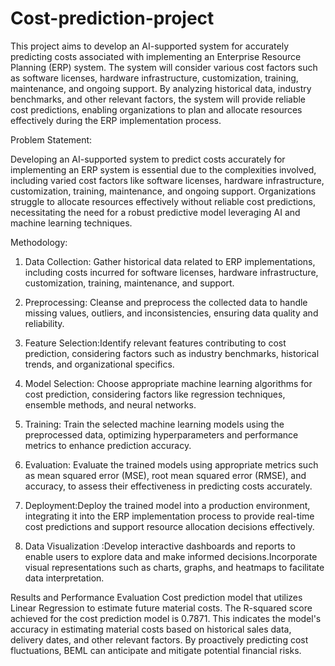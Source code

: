 # Cost-prediction-project
This project aims to develop an AI-supported system for accurately predicting costs associated with implementing an Enterprise Resource Planning (ERP) system. The system will consider various cost factors such as software licenses, hardware infrastructure, customization, training, maintenance, and ongoing support. By analyzing historical data, industry benchmarks, and other relevant factors, the system will provide reliable cost predictions, enabling organizations to plan and allocate resources effectively during the ERP implementation process.

Problem Statement:

Developing an AI-supported system to predict costs accurately for implementing an ERP system is essential due to the complexities involved, including varied cost factors like software licenses, hardware infrastructure, customization, training, maintenance, and ongoing support. Organizations struggle to allocate resources effectively without reliable cost predictions, necessitating the need for a robust predictive model leveraging AI and machine learning techniques.

Methodology:

1. Data Collection: Gather historical data related to ERP implementations, including costs incurred for software licenses, hardware infrastructure, customization, training, maintenance, and support.

2. Preprocessing: Cleanse and preprocess the collected data to handle missing values, outliers, and inconsistencies, ensuring data quality and reliability.

3. Feature Selection:Identify relevant features contributing to cost prediction, considering factors such as industry benchmarks, historical trends, and organizational specifics.

4. Model Selection: Choose appropriate machine learning algorithms for cost prediction, considering factors like regression techniques, ensemble methods, and neural networks.

5. Training: Train the selected machine learning models using the preprocessed data, optimizing hyperparameters and performance metrics to enhance prediction accuracy.

6. Evaluation: Evaluate the trained models using appropriate metrics such as mean squared error (MSE), root mean squared error (RMSE), and accuracy, to assess their effectiveness in predicting costs accurately.

7. Deployment:Deploy the trained model into a production environment, integrating it into the ERP implementation process to provide real-time cost predictions and support resource allocation decisions effectively.
   
8. Data Visualization :Develop interactive dashboards and reports to enable users to explore data and make informed decisions.Incorporate visual representations such as charts, graphs, and heatmaps to facilitate data interpretation.


Results and Performance Evaluation
Cost prediction model that utilizes Linear Regression to estimate future material costs. The R-squared score achieved for the cost prediction model is 0.7871. This indicates the model's accuracy in estimating material costs based on historical sales data, delivery dates, and other relevant factors. By proactively predicting cost fluctuations, BEML can anticipate and mitigate potential financial risks.
